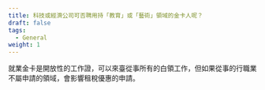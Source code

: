 ```yaml
---
title: 科技或經濟公司可否聘用持「教育」或「藝術」領域的金卡人呢？
draft: false
tags:
  - General
weight: 1
---
```

就業金卡是開放性的工作證，可以來臺從事所有的白領工作，但如果從事的行職業不屬申請的領域，會影響租稅優惠的申請。